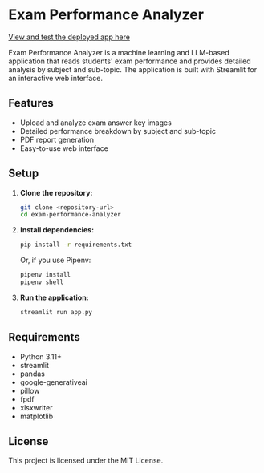 # Exam Performance Analyzer

[View and test the deployed app here](https://exam-performance-analyzer-v1.streamlit.app/)

Exam Performance Analyzer is a machine learning and LLM-based application that reads students' exam performance and provides detailed analysis by subject and sub-topic. The application is built with Streamlit for an interactive web interface.

## Features
- Upload and analyze exam answer key images
- Detailed performance breakdown by subject and sub-topic
- PDF report generation
- Easy-to-use web interface

## Setup

1. **Clone the repository:**
   ```bash
   git clone <repository-url>
   cd exam-performance-analyzer
   ```

2. **Install dependencies:**
   ```bash
   pip install -r requirements.txt
   ```
   Or, if you use Pipenv:
   ```bash
   pipenv install
   pipenv shell
   ```

3. **Run the application:**
   ```bash
   streamlit run app.py
   ```

## Requirements
- Python 3.11+
- streamlit
- pandas
- google-generativeai
- pillow
- fpdf
- xlsxwriter
- matplotlib

## License
This project is licensed under the MIT License. 
